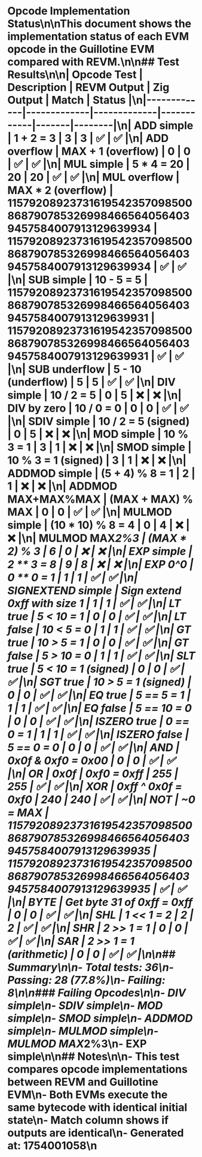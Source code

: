 # Opcode Implementation Status\n\nThis document shows the implementation status of each EVM opcode in the Guillotine EVM compared with REVM.\n\n## Test Results\n\n| Opcode Test | Description | REVM Output | Zig Output | Match | Status |\n|-------------|-------------|-------------|------------|-------|--------|\n| ADD simple | 1 + 2 = 3 | 3 | 3 | ✅ | ✅ |\n| ADD overflow | MAX + 1 (overflow) | 0 | 0 | ✅ | ✅ |\n| MUL simple | 5 * 4 = 20 | 20 | 20 | ✅ | ✅ |\n| MUL overflow | MAX * 2 (overflow) | 115792089237316195423570985008687907853269984665640564039457584007913129639934 | 115792089237316195423570985008687907853269984665640564039457584007913129639934 | ✅ | ✅ |\n| SUB simple | 10 - 5 = 5 | 115792089237316195423570985008687907853269984665640564039457584007913129639931 | 115792089237316195423570985008687907853269984665640564039457584007913129639931 | ✅ | ✅ |\n| SUB underflow | 5 - 10 (underflow) | 5 | 5 | ✅ | ✅ |\n| DIV simple | 10 / 2 = 5 | 0 | 5 | ❌ | ❌ |\n| DIV by zero | 10 / 0 = 0 | 0 | 0 | ✅ | ✅ |\n| SDIV simple | 10 / 2 = 5 (signed) | 0 | 5 | ❌ | ❌ |\n| MOD simple | 10 % 3 = 1 | 3 | 1 | ❌ | ❌ |\n| SMOD simple | 10 % 3 = 1 (signed) | 3 | 1 | ❌ | ❌ |\n| ADDMOD simple | (5 + 4) % 8 = 1 | 2 | 1 | ❌ | ❌ |\n| ADDMOD MAX+MAX%MAX | (MAX + MAX) % MAX | 0 | 0 | ✅ | ✅ |\n| MULMOD simple | (10 * 10) % 8 = 4 | 0 | 4 | ❌ | ❌ |\n| MULMOD MAX*2%3 | (MAX * 2) % 3 | 6 | 0 | ❌ | ❌ |\n| EXP simple | 2 ** 3 = 8 | 9 | 8 | ❌ | ❌ |\n| EXP 0^0 | 0 ** 0 = 1 | 1 | 1 | ✅ | ✅ |\n| SIGNEXTEND simple | Sign extend 0xff with size 1 | 1 | 1 | ✅ | ✅ |\n| LT true | 5 < 10 = 1 | 0 | 0 | ✅ | ✅ |\n| LT false | 10 < 5 = 0 | 1 | 1 | ✅ | ✅ |\n| GT true | 10 > 5 = 1 | 0 | 0 | ✅ | ✅ |\n| GT false | 5 > 10 = 0 | 1 | 1 | ✅ | ✅ |\n| SLT true | 5 < 10 = 1 (signed) | 0 | 0 | ✅ | ✅ |\n| SGT true | 10 > 5 = 1 (signed) | 0 | 0 | ✅ | ✅ |\n| EQ true | 5 == 5 = 1 | 1 | 1 | ✅ | ✅ |\n| EQ false | 5 == 10 = 0 | 0 | 0 | ✅ | ✅ |\n| ISZERO true | 0 == 0 = 1 | 1 | 1 | ✅ | ✅ |\n| ISZERO false | 5 == 0 = 0 | 0 | 0 | ✅ | ✅ |\n| AND | 0x0f & 0xf0 = 0x00 | 0 | 0 | ✅ | ✅ |\n| OR | 0x0f | 0xf0 = 0xff | 255 | 255 | ✅ | ✅ |\n| XOR | 0xff ^ 0x0f = 0xf0 | 240 | 240 | ✅ | ✅ |\n| NOT | ~0 = MAX | 115792089237316195423570985008687907853269984665640564039457584007913129639935 | 115792089237316195423570985008687907853269984665640564039457584007913129639935 | ✅ | ✅ |\n| BYTE | Get byte 31 of 0xff = 0xff | 0 | 0 | ✅ | ✅ |\n| SHL | 1 << 1 = 2 | 2 | 2 | ✅ | ✅ |\n| SHR | 2 >> 1 = 1 | 0 | 0 | ✅ | ✅ |\n| SAR | 2 >> 1 = 1 (arithmetic) | 0 | 0 | ✅ | ✅ |\n\n## Summary\n\n- **Total tests**: 36\n- **Passing**: 28 (77.8%)\n- **Failing**: 8\n\n### Failing Opcodes\n\n- DIV simple\n- SDIV simple\n- MOD simple\n- SMOD simple\n- ADDMOD simple\n- MULMOD simple\n- MULMOD MAX*2%3\n- EXP simple\n\n## Notes\n\n- This test compares opcode implementations between REVM and Guillotine EVM\n- Both EVMs execute the same bytecode with identical initial state\n- Match column shows if outputs are identical\n- Generated at: 1754001058\n